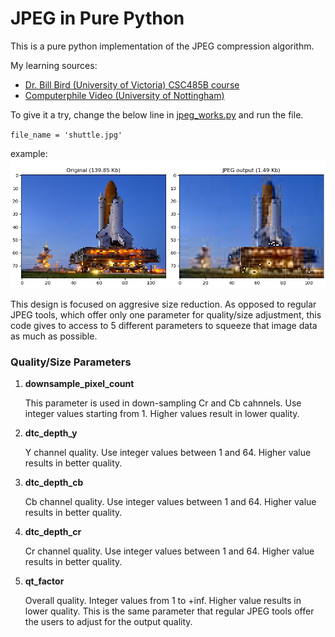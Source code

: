 # JPEG in Pure Python

This is a pure python implementation of the JPEG compression algorithm.

My learning sources:
- [Dr. Bill Bird (University of Victoria) CSC485B course](https://www.youtube.com/watch?v=95D99HEn4xU&list=PLU4IQLU9e_OpnkbCS_to64F_vw5yyg4HB)
- [Computerphile Video (University of Nottingham)](https://www.youtube.com/watch?v=Q2aEzeMDHMA&list=PLSL85pYTZnmvQVOfuK_1XuxUX9e6XSiGA&index=2)


To give it a try, change the below line in [jpeg_works.py](jpeg_works.py) and run the file.


`file_name = 'shuttle.jpg'`

example:
![example.jpg](example.jpg)


This design is focused on aggresive size reduction.
As opposed to regular JPEG tools, which offer only one parameter for quality/size adjustment,
this code gives to access to 5 different parameters to squeeze that image data as much as possible.

### Quality/Size Parameters
1. **downsample_pixel_count**
    
    This parameter is used in down-sampling Cr and Cb cahnnels.
    Use integer values starting from 1.
    Higher values result in lower quality.


2. **dtc_depth_y**
    
    Y channel quality.
    Use integer values between 1 and 64. Higher value results in better quality.


3. **dtc_depth_cb**
    
    Cb channel quality. Use integer values between 1 and 64. Higher value results in better quality.


4. **dtc_depth_cr**

   Cr channel quality. Use integer values between 1 and 64. Higher value results in better quality.


5. **qt_factor**

   Overall quality. Integer values from 1 to +inf. Higher value results in lower quality.
    This is the same parameter that regular JPEG tools offer the users to adjust for the output quality.

